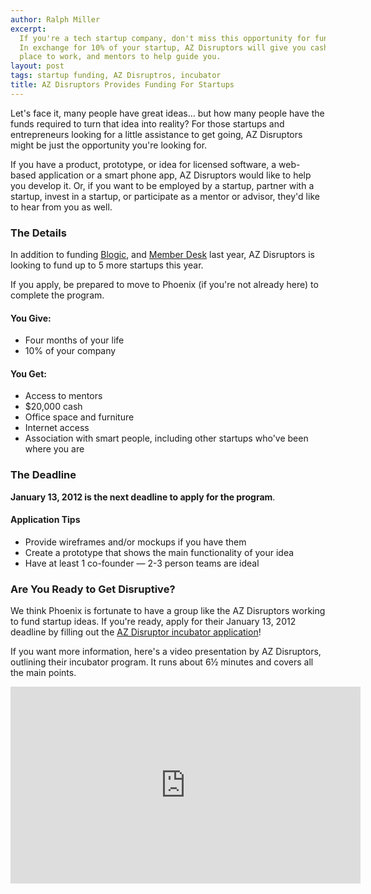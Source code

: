 ```yaml
---
author: Ralph Miller
excerpt:
  If you're a tech startup company, don't miss this opportunity for funding.
  In exchange for 10% of your startup, AZ Disruptors will give you cash, a
  place to work, and mentors to help guide you.
layout: post
tags: startup funding, AZ Disruptros, incubator
title: AZ Disruptors Provides Funding For Startups
---
```


Let's face it, many people have great ideas&hellip; but how many people have the funds required to turn that idea into reality? For those startups and entrepreneurs looking for a little assistance to get going, AZ Disruptors might be just the opportunity you're looking for.

If you have a product, prototype, or idea for licensed software, a web-based application or a smart phone app, AZ Disruptors would like to help you develop it. Or, if you want to be employed by a startup, partner with a startup, invest in a startup, or participate as a mentor or advisor, they'd like to hear from you as well.

### The Details

In addition to funding [Blogic](http://www.blogic.com/), and [Member Desk](http://www.memberdesk.com/) last year, AZ Disruptors is looking to fund up to 5 more startups this year.

If you apply, be prepared to move to Phoenix (if you're not already here) to complete the program.

#### You Give:

* Four months of your life
* 10% of your company

#### You Get:

* Access to mentors
* $20,000 cash
* Office space and furniture
* Internet access
* Association with smart people, including other startups who've been where you are

### The Deadline

**January 13, 2012 is the next deadline to apply for the program**.

#### Application Tips

* Provide wireframes and/or mockups if you have them
* Create a prototype that shows the main functionality of your idea
* Have at least 1 co-founder &mdash; 2-3 person teams are ideal

### Are You Ready to Get Disruptive?

We think Phoenix is fortunate to have a group like the AZ Disruptors working to fund startup ideas. If you're ready, apply for their January 13, 2012 deadline by filling out the [AZ Disruptor incubator application](http://www.azdisruptors.com/disruptive-company/)!

If you want more information, here's a video presentation by AZ Disruptors, outlining their incubator program. It runs about 6½ minutes and covers all the main points.

<iframe width="560" height="315" src="http://www.youtube.com/embed/zlJ8FtsYAtM" frameborder="0" allowfullscreen></iframe>

